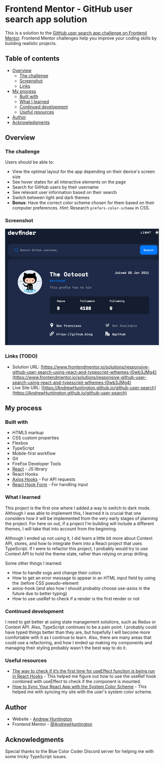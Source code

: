 # Frontend Mentor - GitHub user search app solution

This is a solution to the [GitHub user search app challenge on Frontend Mentor](https://www.frontendmentor.io/challenges/github-user-search-app-Q09YOgaH6). Frontend Mentor challenges help you improve your coding skills by building realistic projects.

## Table of contents

- [Overview](#overview)
  - [The challenge](#the-challenge)
  - [Screenshot](#screenshot)
  - [Links](#links)
- [My process](#my-process)
  - [Built with](#built-with)
  - [What I learned](#what-i-learned)
  - [Continued development](#continued-development)
  - [Useful resources](#useful-resources)
- [Author](#author)
- [Acknowledgments](#acknowledgments)

## Overview

### The challenge

Users should be able to:

- View the optimal layout for the app depending on their device's screen size
- See hover states for all interactive elements on the page
- Search for GitHub users by their username
- See relevant user information based on their search
- Switch between light and dark themes
- **Bonus**: Have the correct color scheme chosen for them based on their computer preferences. _Hint_: Research `prefers-color-scheme` in CSS.

### Screenshot

![devfinder](./src/assets/Screenshot.png)

### Links (TODO)

- Solution URL: [https://www.frontendmentor.io/solutions/responsive-github-user-search-using-react-and-typescript-wthemes-I0wb3JMg4](https://www.frontendmentor.io/solutions/responsive-github-user-search-using-react-and-typescript-wthemes-I0wb3JMg4)
- Live Site URL: [https://AndrewHuntington.github.io/github-user-search](https://AndrewHuntington.github.io/github-user-search)

## My process

### Built with

- HTML5 markup
- CSS custom properties
- Flexbox
- TypeScript
- Mobile-first workflow
- Git
- FireFox Developer Tools
- [React](https://reactjs.org/) - JS library
- React Hooks
- [Axios Hooks](https://github.com/simoneb/axios-hooks) - For API requests
- [React Hook Form](https://react-hook-form.com/) - For handling input

### What I learned

This project is the first one where I added a way to switch to dark mode. Although I was able to implement this, I learned it is crucial that one considers how it will be implemented from the very early stages of planning the project. For here on out, if a project I'm building will include a different themes, I will take that into account from the beginning.

Although I ended up not using it, I did learn a little bit more about Context API, stores, and how to integrate them into a React project that uses TypeScript. If I were to refactor this project, I probably would try to use Context API to hold the theme state, rather than relying on prop drilling.

Some other things I learned:

- How to handle svgs and change their colors
- How to get an error message to appear in an HTML input field by using the :before CSS pseudo-element
- axios-hook (and also how I should probably choose use-axios in the future due to better typing)
- How to use useRef to check if a render is the first render or not

### Continued development

I need to get better at using state management solutions, such as Redux or Context API. Also, TypeScript continues to be a pain point. I probably could have typed things better than they are, but hopefully I will become more comfortable with it as I continue to learn. Also, there are many areas that could use a refactoring, and how I ended up making my components and managing their styling probably wasn't the best way to do it.

### Useful resources

- [The way to check if it’s the first time for useEffect function is being run in React Hooks](https://medium.com/anna-coding/the-way-to-check-if-its-the-first-time-for-useeffect-function-is-being-run-in-react-hooks-170520554067) - This helped me figure out how to use the useRef hook combined with useEffect to check if the component is mounted.
- [How to Sync Your React App with the System Color Scheme](https://blog.bitsrc.io/how-to-sync-your-react-app-with-the-system-color-scheme-78c0ad00074b) - This helped me with syncing my site with the user's system color scheme.

## Author

- Website - [Andrew Huntington](https://www.AndrewHuntington.com)
- Frontend Mentor - [@AndrewHuntington](https://www.frontendmentor.io/profile/AndrewHuntington)

## Acknowledgments

Special thanks to the Blue Color Coder Discord server for helping me with some tricky TypeScript issues.
